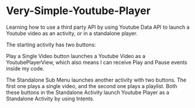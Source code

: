 # Very-Simple-Youtube-Player
 Learning how to use a third party API by using Youtube Data API to launch a Youtube video as an activity, or in a standalone player.
 
 The starting activity has two buttons:
 
 Play a Single Video button launches a Youtube Video as a YoutubePlayerView, which also means I can receive Play and Pause events inside my code.

The Standalone Sub Menu launches another activity with two buttons. The first one plays a single video, and the second one plays a playlist. 
Both these buttons in the Standalone Activity launch Youtube Player as a Standalone Activity by using Intents.
